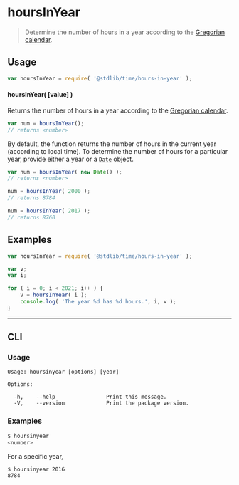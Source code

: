 # hoursInYear

> Determine the number of hours in a year according to the [Gregorian calendar][gregorian-calendar].

<section class="usage">

## Usage

``` javascript
var hoursInYear = require( '@stdlib/time/hours-in-year' );
```


#### hoursInYear( \[value\] )

Returns the number of hours in a year according to the [Gregorian calendar][gregorian-calendar].

``` javascript
var num = hoursInYear();
// returns <number>
```

By default, the function returns the number of hours in the current year (according to local time). To determine the number of hours for a particular year, provide either a year or a [`Date`][date-object] object.

``` javascript
var num = hoursInYear( new Date() );
// returns <number>

num = hoursInYear( 2000 );
// returns 8784

num = hoursInYear( 2017 );
// returns 8760
```

</section>

<!-- /.usage -->


<section class="examples">

## Examples

``` javascript
var hoursInYear = require( '@stdlib/time/hours-in-year' );

var v;
var i;

for ( i = 0; i < 2021; i++ ) {
    v = hoursInYear( i );
    console.log( 'The year %d has %d hours.', i, v );
}
```

</section>

<!-- /.examples -->


---

<section class="cli">

## CLI

<section class="usage">

### Usage

``` text
Usage: hoursinyear [options] [year]

Options:

  -h,    --help                Print this message.
  -V,    --version             Print the package version.
```

</section>

<!-- /.usage -->

<section class="examples">

### Examples

``` bash
$ hoursinyear
<number>
```

For a specific year,

``` bash
$ hoursinyear 2016
8784
```

</section>

<!-- /.examples -->

</section>

<!-- /.cli -->


<section class="links">

[gregorian-calendar]: https://en.wikipedia.org/wiki/Gregorian_calendar
[date-object]: https://developer.mozilla.org/en-US/docs/Web/JavaScript/Reference/Global_Objects/Date

</section>

<!-- /.links -->
